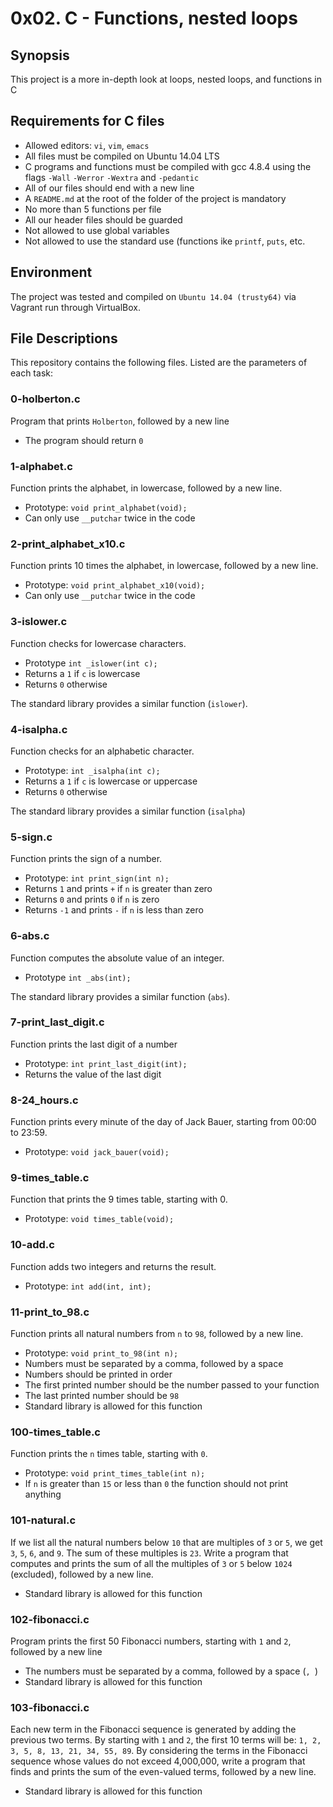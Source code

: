 # 0x02. C - Functions, nested loops

## Synopsis
This project is a more in-depth look at loops, nested loops, and functions in C

## Requirements for C files
* Allowed editors: `vi`, `vim`, `emacs`
* All files must be compiled on Ubuntu 14.04 LTS
* C programs and functions must be compiled with gcc 4.8.4 using the flags `-Wall` `-Werror` `-Wextra` and `-pedantic`
* All of our files should end with a new line
* A `README.md` at the root of the folder of the project is mandatory
* No more than 5 functions per file
* All our header files should be guarded
* Not allowed to use global variables
* Not allowed to use the standard use (functions ike `printf`, `puts`, etc.

## Environment
The project was tested and compiled on `Ubuntu 14.04 (trusty64)` via Vagrant run through VirtualBox.

## File Descriptions
This repository contains the following files. Listed are the parameters of each task:

### 0-holberton.c

Program that prints `Holberton`, followed by a new line

* The program should return `0`

### 1-alphabet.c

Function prints the alphabet, in lowercase, followed by a new line.

* Prototype: `void print_alphabet(void);`
* Can only use `__putchar` twice in the code

### 2-print_alphabet_x10.c

Function prints 10 times the alphabet, in lowercase, followed by a new line.

* Prototype: `void print_alphabet_x10(void);`
* Can only use `__putchar` twice in the code

### 3-islower.c

Function checks for lowercase characters.

* Prototype `int _islower(int c);`
* Returns a `1` if `c` is lowercase
* Returns `0` otherwise

The standard library provides a similar function (`islower`).

### 4-isalpha.c

Function checks for an alphabetic character.

* Prototype: `int _isalpha(int c);`
* Returns a `1` if `c` is lowercase or uppercase
* Returns `0` otherwise

The standard library provides a similar function (`isalpha`)

### 5-sign.c

Function prints the sign of a number.

* Prototype: `int print_sign(int n);`
* Returns `1` and prints `+` if `n` is greater than zero
* Returns `0` and prints `0` if `n` is zero
* Returns `-1` and prints `-` if `n` is less than zero

### 6-abs.c

Function computes the absolute value of an integer.

* Prototype `int _abs(int);`

The standard library provides a similar function (`abs`).

### 7-print_last_digit.c

Function prints the last digit of a number

* Prototype: `int print_last_digit(int);`
* Returns the value of the last digit

### 8-24_hours.c

Function prints every minute of the day of Jack Bauer, starting from 00:00 to 23:59.

* Prototype: `void jack_bauer(void);`

### 9-times_table.c

Function that prints the 9 times table, starting with 0.

* Prototype: `void times_table(void);`

### 10-add.c

Function adds two integers and returns the result.

* Prototype: `int add(int, int);`

### 11-print_to_98.c

Function prints all natural numbers from `n` to `98`, followed by a new line.

* Prototype: `void print_to_98(int n);`
* Numbers must be separated by a comma, followed by a space
* Numbers should be printed in order
* The first printed number should be the number passed to your function
* The last printed number should be `98`
* Standard library is allowed for this function

### 100-times_table.c

Function prints the `n` times table, starting with `0`.

* Prototype: `void print_times_table(int n);`
* If `n` is greater than `15` or less than `0` the function should not print anything

### 101-natural.c

If we list all the natural numbers below `10` that are multiples of `3` or `5`, we get `3`, `5`, `6`, and `9`. The sum of these multiples is `23`. Write a program that computes and prints the sum of all the multiples of `3` or `5` below `1024` (excluded), followed by a new line.

* Standard library is allowed for this function

### 102-fibonacci.c

Program prints the first 50 Fibonacci numbers, starting with `1` and `2`, followed by a new line

* The numbers must be separated by a comma, followed by a space (`, `)
* Standard library is allowed for this function

### 103-fibonacci.c

Each new term in the Fibonacci sequence is generated by adding the previous two terms. By starting with `1` and `2`, the first 10 terms will be: `1, 2, 3, 5, 8, 13, 21, 34, 55, 89`. By considering the terms in the Fibonacci sequence whose values do not exceed 4,000,000, write a program that finds and prints the sum of the even-valued terms, followed by a new line.

* Standard library is allowed for this function